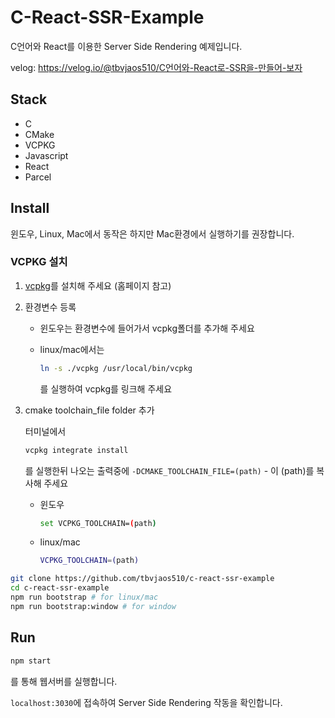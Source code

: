 # C-React-SSR-Example

C언어와 React를 이용한 Server Side Rendering 예제입니다.

velog: <https://velog.io/@tbvjaos510/C언어와-React로-SSR을-만들어-보자>

## Stack

* C
* CMake
* VCPKG
* Javascript
* React
* Parcel

## Install

윈도우, Linux, Mac에서 동작은 하지만 Mac환경에서 실행하기를 권장합니다.

### VCPKG 설치

1. [vcpkg](https://github.com/microsoft/vcpkg)를 설치해 주세요 (홈페이지 참고)

2. 환경변수 등록
   * 윈도우는 환경변수에 들어가서 vcpkg폴더를 추가해 주세요
   * linux/mac에서는

     ```bash
     ln -s ./vcpkg /usr/local/bin/vcpkg
     ```

     를 실행하여 vcpkg를 링크해 주세요

3. cmake toolchain_file folder 추가

   터미널에서

   ```bash
   vcpkg integrate install
   ```

   를 실행한뒤 나오는 출력중에  `-DCMAKE_TOOLCHAIN_FILE=(path)` - 이 (path)를 복사해 주세요

   * 윈도우

     ```bash
     set VCPKG_TOOLCHAIN=(path)
     ```

   * linux/mac

     ```bash
     VCPKG_TOOLCHAIN=(path)
     ```

```bash
git clone https://github.com/tbvjaos510/c-react-ssr-example
cd c-react-ssr-example
npm run bootstrap # for linux/mac
npm run bootstrap:window # for window
```

## Run

```bash
npm start
```

를 통해 웹서버를 실행합니다.

`localhost:3030`에 접속하여 Server Side Rendering 작동을 확인합니다.
